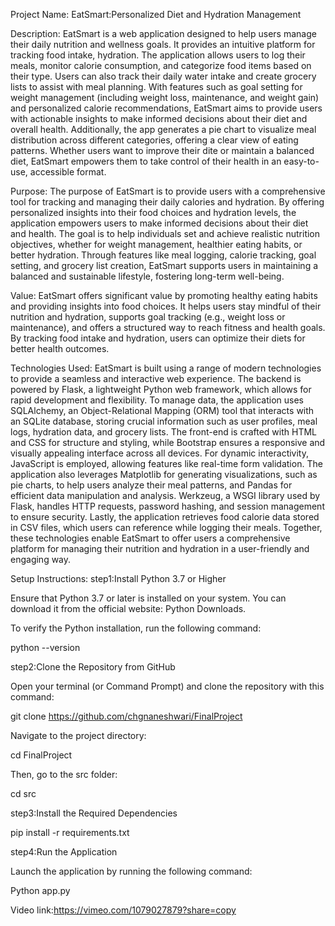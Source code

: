 Project Name:
EatSmart:Personalized Diet and Hydration Management

Description:
EatSmart is a web application designed to help users manage their daily nutrition and wellness goals. It provides an intuitive platform for tracking food intake, hydration. The application allows users to log their meals, monitor calorie consumption, and categorize food items based on their type. Users can also track their daily water intake and create grocery lists to assist with meal planning. With features such as goal setting for weight management (including weight loss, maintenance, and weight gain) and personalized calorie recommendations, EatSmart aims to provide users with actionable insights to make informed decisions about their diet and overall health. Additionally, the app generates a pie chart to visualize meal distribution across different categories, offering a clear view of eating patterns. Whether users want to improve their dite or maintain a balanced diet, EatSmart empowers them to take control of their health in an easy-to-use, accessible format.

Purpose:
The purpose of EatSmart is to provide users with a comprehensive tool for tracking and managing their daily calories and hydration. By offering personalized insights into their food choices and hydration levels, the application empowers users to make informed decisions about their diet and health. The goal is to help individuals set and achieve realistic nutrition objectives, whether for weight management, healthier eating habits, or better hydration. Through features like meal logging, calorie tracking, goal setting, and grocery list creation, EatSmart supports users in maintaining a balanced and sustainable lifestyle, fostering long-term well-being.

Value:
EatSmart offers significant value by promoting healthy eating habits and providing insights into food choices. It helps users stay mindful of their nutrition and hydration, supports goal tracking (e.g., weight loss or maintenance), and offers a structured way to reach fitness and health goals. By tracking food intake and hydration, users can optimize their diets for better health outcomes.

Technologies Used:
EatSmart is built using a range of modern technologies to provide a seamless and interactive web experience. The backend is powered by Flask, a lightweight Python web framework, which allows for rapid development and flexibility. To manage data, the application uses SQLAlchemy, an Object-Relational Mapping (ORM) tool that interacts with an SQLite database, storing crucial information such as user profiles, meal logs, hydration data, and grocery lists. The front-end is crafted with HTML and CSS for structure and styling, while Bootstrap ensures a responsive and visually appealing interface across all devices. For dynamic interactivity, JavaScript is employed, allowing features like real-time form validation. The application also leverages Matplotlib for generating visualizations, such as pie charts, to help users analyze their meal patterns, and Pandas for efficient data manipulation and analysis. Werkzeug, a WSGI library used by Flask, handles HTTP requests, password hashing, and session management to ensure security. Lastly, the application retrieves food calorie data stored in CSV files, which users can reference while logging their meals. Together, these technologies enable EatSmart to offer users a comprehensive platform for managing their nutrition and hydration in a user-friendly and engaging way.

Setup Instructions:
step1:Install Python 3.7 or Higher

Ensure that Python 3.7 or later is installed on your system. You can download it from the official website: Python Downloads.

To verify the Python installation, run the following command:

python --version

step2:Clone the Repository from GitHub

Open your terminal (or Command Prompt) and clone the repository with this command:

git clone https://github.com/chgnaneshwari/FinalProject

Navigate to the project directory:

cd FinalProject

Then, go to the src folder:

cd src


step3:Install the Required Dependencies

pip install -r requirements.txt

step4:Run the Application

Launch the application by running the following command:

Python app.py

Video link:https://vimeo.com/1079027879?share=copy


